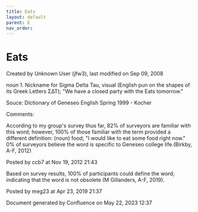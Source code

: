```yaml
---
title: Eats
layout: default
parent: E
nav_order:
---
```


# Eats

Created by  Unknown User (jfw3), last modified on Sep 09, 2008

noun 1. Nickname for Sigma Delta Tau, visual (English pun on the shapes of its Greek Letters ΣΔΤ); &quot;We have a closed party with the Eats tomorrow.&quot;

Souce: Dictionary of Geneseo English Spring 1999 - Kocher

Comments:

According to my group's survey thus far, 82% of surveyors are familiar with this word; however, 100% of those familiar with the term provided a different definition: (noun) food; &quot;I would like to eat some food right now.&quot; 0% of surveyors believe the word is specific to Geneseo college life.(Birkby, A-F, 2012)

Posted by ccb7 at Nov 19, 2012 21:43

Based on survey results, 100% of participants could define the word; indicating that the word is not obsolete (M Gillanders, A-F, 2019).

Posted by meg23 at Apr 23, 2019 21:37

Document generated by Confluence on May 22, 2023 12:37


